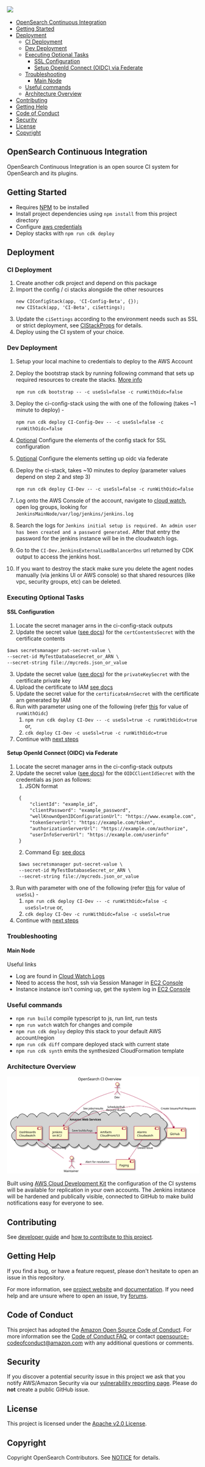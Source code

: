 <img src="https://opensearch.org/assets/brand/SVG/Logo/opensearch_logo_default.svg" height="64px"/>

- [OpenSearch Continuous Integration](#opensearch-continuous-integration)
- [Getting Started](#getting-started)
- [Deployment](#deployment)
  - [CI Deployment](#ci-deployment)
  - [Dev Deployment](#dev-deployment)
  - [Executing Optional Tasks](#executing-optional-tasks)
    - [SSL Configuration](#ssl-configuration)
    - [Setup OpenId Connect (OIDC) via Federate](#setup-openid-connect-oidc-via-federate)
  - [Troubleshooting](#troubleshooting)
    - [Main Node](#main-node)
  - [Useful commands](#useful-commands)
  - [Architecture Overview](#architecture-overview)
- [Contributing](#contributing)
- [Getting Help](#getting-help)
- [Code of Conduct](#code-of-conduct)
- [Security](#security)
- [License](#license)
- [Copyright](#copyright)

## OpenSearch Continuous Integration

OpenSearch Continuous Integration is an open source CI system for OpenSearch and its plugins.

## Getting Started

- Requires [NPM](https://docs.npmjs.com/cli/v7/configuring-npm/install) to be installed
- Install project dependencies using `npm install` from this project directory
- Configure [aws credentials](https://docs.aws.amazon.com/cdk/latest/guide/getting_started.html#getting_started_prerequisites)
- Deploy stacks with `npm run cdk deploy`

## Deployment

### CI Deployment
1. Create another cdk project and depend on this package
2. Import the config / ci stacks alongside the other resources
   ```
   new CIConfigStack(app, 'CI-Config-Beta', {});
   new CIStack(app, 'CI-Beta', ciSettings);
   ```
3. Update the `ciSettings` according to the environment needs such as SSL or strict deployment, see [CIStackProps](./lib/ci-stack.ts) for details.
4. Deploy using the CI system of your choice.

### Dev Deployment 
1. Setup your local machine to credentials to deploy to the AWS Account
1. Deploy the bootstrap stack by running following command that sets up required resources to create the stacks. [More info](https://docs.aws.amazon.com/cdk/latest/guide/bootstrapping.html)
   
   `npm run cdk bootstrap -- -c useSsl=false -c runWithOidc=false`
   
1. Deploy the ci-config-stack using the with one of the following (takes ~1 minute to deploy) - 
   
   `npm run cdk deploy CI-Config-Dev -- -c useSsl=false -c runWithOidc=false`
   
1. [Optional](#ssl-configuration) Configure the elements of the config stack for SSL configuration
1. [Optional](#setup-openid-connect-oidc-via-federate) Configure the elements setting up oidc via federate
1. Deploy the ci-stack, takes ~10 minutes to deploy (parameter values depend on step 2 and step 3)
   
   `npm run cdk deploy CI-Dev -- -c useSsl=false -c runWithOidc=false`
   
1. Log onto the AWS Console of the account, navigate to [cloud watch](https://console.aws.amazon.com/cloudwatch/home), open log groups, looking for `JenkinsMainNode/var/log/jenkins/jenkins.log`
1. Search the logs for `Jenkins initial setup is required. An admin user has been created and a password generated.` After that entry the password for the jenkins instance will be in the cloudwatch logs.
1. Go to the `CI-Dev.JenkinsExternalLoadBalancerDns` url returned by CDK output to access the jenkins host.
1. If you want to destroy the stack make sure you delete the agent nodes manually (via jenkins UI or AWS console) so that shared resources (like vpc, security groups, etc) can be deleted.

### Executing Optional Tasks
#### SSL Configuration
1. Locate the secret manager arns in the ci-config-stack outputs
2. Update the secret value ([see docs](https://docs.aws.amazon.com/cli/latest/reference/secretsmanager/put-secret-value.html)) for the `certContentsSecret` with the certificate contents
```
$aws secretsmanager put-secret-value \
--secret-id MyTestDatabaseSecret_or_ARN \
--secret-string file://mycreds.json_or_value
```
3. Update the secret value ([see docs](https://docs.aws.amazon.com/cli/latest/reference/secretsmanager/put-secret-value.html)) for the `privateKeySecret` with the certificate private key
4. Upload the certificate to IAM [see docs](https://docs.aws.amazon.com/cli/latest/reference/iam/upload-server-certificate.html)
5. Update the secret value for the `certificateArnSecret` with the certificate arn generated by IAM
6. Run with parameter using one of the following (refer [this](#setup-openid-connect-oidc-via-federate)  for value of `runWithOidc`)
   1. `npm run cdk deploy CI-Dev -- -c useSsl=true -c runWithOidc=true` or,
   2. `cdk deploy CI-Dev -c useSsl=true -c runWithOidc=true`
7. Continue with [next steps](#dev-deployment)

#### Setup OpenId Connect (OIDC) via Federate
1. Locate the secret manager arns in the ci-config-stack outputs
2. Update the secret value ([see docs](https://docs.aws.amazon.com/cli/latest/reference/secretsmanager/put-secret-value.html)) for the `OIDCClientIdSecret` with the credentials as json as follows:
   1. JSON format
   ```
    {
        "clientId": "example_id",
        "clientPassword": "example_password",
        "wellKnownOpenIDConfigurationUrl": "https://www.example.com",
        "tokenServerUrl": "https://example.com/token",
        "authorizationServerUrl": "https://example.com/authorize",
        "userInfoServerUrl": "https://example.com/userinfo"
    }
    ```
   2. Command Eg: [see docs](https://docs.aws.amazon.com/cli/latest/reference/secretsmanager/put-secret-value.html)
   ```
    $aws secretsmanager put-secret-value \
    --secret-id MyTestDatabaseSecret_or_ARN \
    --secret-string file://mycreds.json_or_value
    ```
3. Run with parameter with one of the following (refer [this](#ssl-configuration) for value of `useSsL`) -
   1. `npm run cdk deploy CI-Dev -- -c runWithOidc=false -c useSsl=true` or,
   2. `cdk deploy CI-Dev -c runWithOidc=false -c useSsl=true`
4. Continue with [next steps](#dev-deployment) 

### Troubleshooting
#### Main Node
Useful links
- Log are found in [Cloud Watch Logs](https://console.aws.amazon.com/cloudwatch/home)
- Need to access the host, ssh via Session Manager in [EC2 Console](https://console.aws.amazon.com/ec2/v2/home)
- Instance instance isn't coming up, get the system log in [EC2 Console](https://console.aws.amazon.com/ec2/v2/home)


### Useful commands

- `npm run build`   compile typescript to js, run lint, run tests
- `npm run watch`   watch for changes and compile
- `npm run cdk deploy`      deploy this stack to your default AWS account/region
- `npm run cdk diff`        compare deployed stack with current state
- `npm run cdk synth`       emits the synthesized CloudFormation template

### Architecture Overview

![Plantuml diagram, see ./diagrams/opensearch-ci-overview.puml for source](./diagrams/opensearch-ci-overview.svg)

Built using [AWS Cloud Development Kit](https://aws.amazon.com/cdk/) the configuration of the CI systems will be available for replication in your own accounts.  The Jenkins instance will be hardened and publically visible, connected to GitHub to make build notifications easy for everyone to see.

## Contributing

See [developer guide](DEVELOPER_GUIDE.md) and [how to contribute to this project](CONTRIBUTING.md). 

## Getting Help

If you find a bug, or have a feature request, please don't hesitate to open an issue in this repository.

For more information, see [project website](https://opensearch.org/) and [documentation](https://docs-beta.opensearch.org/). If you need help and are unsure where to open an issue, try [forums](https://discuss.opendistrocommunity.dev/).

## Code of Conduct

This project has adopted the [Amazon Open Source Code of Conduct](CODE_OF_CONDUCT.md). For more information see the [Code of Conduct FAQ](https://aws.github.io/code-of-conduct-faq), or contact [opensource-codeofconduct@amazon.com](mailto:opensource-codeofconduct@amazon.com) with any additional questions or comments.

## Security

If you discover a potential security issue in this project we ask that you notify AWS/Amazon Security via our [vulnerability reporting page](http://aws.amazon.com/security/vulnerability-reporting/). Please do **not** create a public GitHub issue.

## License

This project is licensed under the [Apache v2.0 License](LICENSE.txt).

## Copyright

Copyright OpenSearch Contributors. See [NOTICE](NOTICE.txt) for details.
